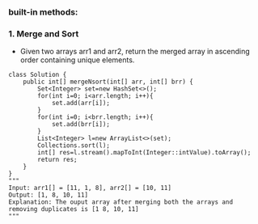 ### built-in methods:

### 1. Merge and Sort
* Given two arrays arr1 and arr2, return the merged array in ascending order containing unique elements.

```
class Solution {
    public int[] mergeNsort(int[] arr, int[] brr) {
        Set<Integer> set=new HashSet<>();
        for(int i=0; i<arr.length; i++){
            set.add(arr[i]);
        }
        for(int i=0; i<brr.length; i++){
            set.add(brr[i]);
        }
        List<Integer> l=new ArrayList<>(set);
        Collections.sort(l);
        int[] res=l.stream().mapToInt(Integer::intValue).toArray();
        return res;
    }
}
"""
Input: arr1[] = [11, 1, 8], arr2[] = [10, 11]
Output: [1, 8, 10, 11]
Explanation: The ouput array after merging both the arrays and removing duplicates is [1 8, 10, 11]
"""
``` 
